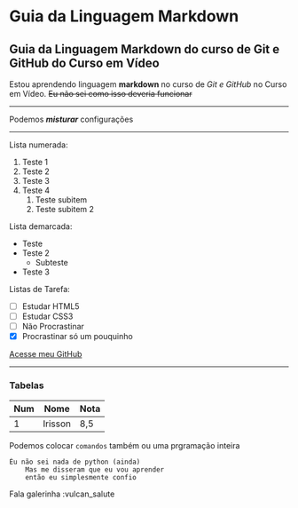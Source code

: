# Guia da Linguagem Markdown
## Guia da Linguagem Markdown do curso de Git e GitHub do Curso em Vídeo

Estou aprendendo linguagem **markdown** no curso de *Git e GitHub* no Curso em Vídeo. ~~Eu não sei como isso deveria funcionar~~
***
Podemos __*misturar*__ configurações
***
Lista numerada:
1. Teste 1
1. Teste 2
98. Teste 3
6. Teste 4
   1. Teste subitem
   98. Teste subitem 2

Lista demarcada:
* Teste
* Teste 2
   * Subteste
* Teste 3

Listas de Tarefa:
 - [ ] Estudar HTML5
 - [ ] Estudar CSS3
 - [ ] Não Procrastinar
 - [x] Procrastinar só um pouquinho

 [Acesse meu GitHub](https://github.com/irissonrodrigo)

 ***

 ### Tabelas

 Num | Nome | Nota
 ---|---|---
 1 | Irisson |8,5

 Podemos colocar `comandos` também ou uma prgramação inteira

 ```
 Èu não sei nada de python (ainda)
     Mas me disseram que eu vou aprender
     então eu simplesmente confio
```

Fala galerinha :vulcan_salute